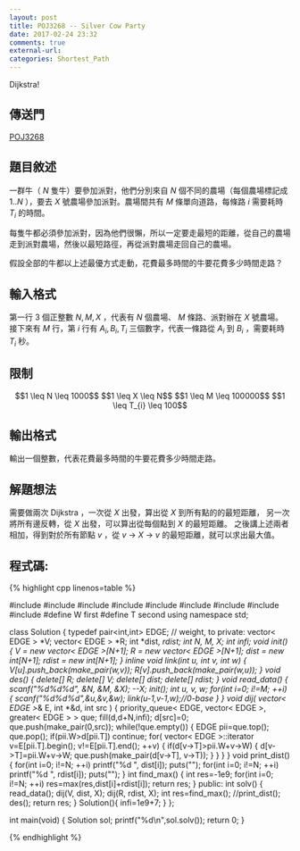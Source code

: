 ```yaml
---
layout: post
title: POJ3268 -- Silver Cow Party
date: 2017-02-24 23:32
comments: true
external-url:
categories: Shortest_Path
---
```


Dijkstra!

## 傳送門
[POJ3268](http://poj.org/problem?id=3268)

## 題目敘述
一群牛（ $N$ 隻牛）要參加派對，他們分別來自 $N$ 個不同的農場（每個農場標記成 $1..N$ ），要去 $X$ 號農場參加派對。農場間共有 $M$ 條單向道路，每條路 $i$ 需要耗時 $T_{i}$ 的時間。

每隻牛都必須參加派對，因為他們很懶，所以一定要走最短的距離，從自己的農場走到派對農場，然後以最短路徑，再從派對農場走回自己的農場。

假設全部的牛都以上述最優方式走動，花費最多時間的牛要花費多少時間走路？

## 輸入格式
第一行 3 個正整數 $N, M, X$ ，代表有 $N$ 個農場、 $M$ 條路、派對辦在 $X$ 號農場。
接下來有 $M$ 行，第 $i$ 行有 $A_{i}, B_{i}, T_{i}$ 三個數字，代表一條路從 $A_{i}$ 到 $B_{i}$ ，需要耗時 $T_{i}$ 秒。

## 限制

<center>
$$1 \leq N \leq 1000$$
$$1 \leq X \leq N$$
$$1 \leq M \leq 100000$$
$$1 \leq T_{i} \leq 100$$
</center>

## 輸出格式
輸出一個整數，代表花費最多時間的牛要花費多少時間走路。

## 解題想法
需要做兩次 Dijkstra ，一次從 $X$ 出發，算出從 $X$ 到所有點的的最短距離，
另一次將所有邊反轉，從 $X$ 出發，可以算出從每個點到 $X$ 的最短距離。
之後講上述兩者相加，得到對於所有節點 $v$ ，從 $v$ -> $X$ -> $v$ 的最短距離，就可以求出最大值。

## 程式碼:

{% highlight cpp linenos=table %}

#include <iostream>
#include <string>
#include <algorithm>
#include <functional>
#include <vector>
#include <queue>
#include <cstdio>
#include <cstdlib>
#include <cstring>
#define W first
#define T second
using namespace std;

class Solution {
    typedef pair<int,int> EDGE; // weight, to
    private:
        vector< EDGE > *V;
        vector< EDGE > *R;
        int *dist, *rdist;
        int N, M, X;
        int infi;
        void init() {
            V = new vector< EDGE >[N+1];
            R = new vector< EDGE >[N+1];
            dist = new int[N+1];
            rdist = new int[N+1];
        }
        inline void link(int u, int v, int w) {
            V[u].push_back(make_pair(w,v));
            R[v].push_back(make_pair(w,u));
        }
        void des() {
            delete[] R; delete[] V;
            delete[] dist; delete[] rdist;
        }
        void read_data() {
            scanf("%d%d%d", &N, &M, &X);
            --X;
            init();
            int u, v, w;
            for(int i=0; i!=M; ++i) {
                scanf("%d%d%d",&u,&v,&w);
                link(u-1,v-1,w);//0-base
            }
        }
        void dij( vector< EDGE >*& E, int *&d, int src ) {
            priority_queue< EDGE, vector< EDGE >, greater< EDGE > > que;
            fill(d,d+N,infi);
            d[src]=0;
            que.push(make_pair(0,src));
            while(!que.empty()) {
                EDGE pii=que.top(); que.pop();
                if(pii.W>d[pii.T]) continue;
                for( vector< EDGE >::iterator v=E[pii.T].begin(); v!=E[pii.T].end(); ++v) {
                    if(d[v->T]>pii.W+v->W) {
                        d[v->T]=pii.W+v->W;
                        que.push(make_pair(d[v->T], v->T));
                    }
                }
            }
        }
        void print_dist() {
            for(int i=0; i!=N; ++i) printf("%d ", dist[i]);
            puts("");
            for(int i=0; i!=N; ++i) printf("%d ", rdist[i]);
            puts("");
        }
        int find_max() {
            int res=-1e9;
            for(int i=0; i!=N; ++i) res=max(res,dist[i]+rdist[i]);
            return res;
        }
    public:
        int solv() {
            read_data();
            dij(V, dist, X);
            dij(R, rdist, X);
            int res=find_max();
            //print_dist();
            des();
            return res;
        }
        Solution(){
            infi=1e9+7;
        }
};

int main(void) {
    Solution sol;
    printf("%d\n",sol.solv());
    return 0;
}

{% endhighlight %}

